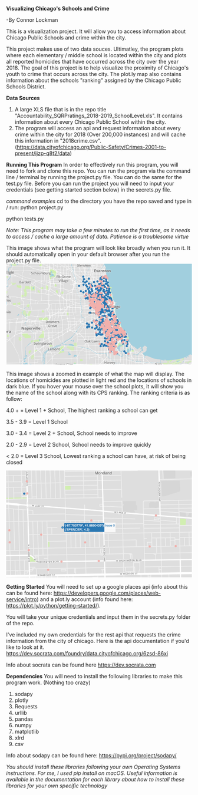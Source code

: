 **Visualizing Chicago's Schools and Crime**

-By Connor Lockman


This is a visualization project.  It will allow you to access information about Chicago Public Schools and crime within the city.

This project makes use of two data souces. Ultimatley, the program plots where each elementary / middle school is located within the city and plots all reported homicides that have occurred across the city over the year 2018.  The goal of this project is to help visualize the proximity of Chicago's youth to crime that occurs across the city.  The plot.ly map also contains information about the schools "ranking" assigned by the Chicago Public Schools District.  

**Data Sources**
1) A large XLS file that is in the repo title "Accountability_SQRPratings_2018-2019_SchoolLevel.xls".  It contains information about every Chicago Public School within the city.
2) The program will access an api and request information about every crime within the city for 2018 (Over 200,000 instances) and will cache this information in "2018crime.csv". (https://data.cityofchicago.org/Public-Safety/Crimes-2001-to-present/ijzp-q8t2/data)

**Running This Program**
In order to effectively run this program, you will need to fork and clone this repo. You can run the program via the command line / terminal by running the project.py file.  You can do the same for the test.py file.  Before you can run the project you will need to input your credentials (see getting started section below) in the secrets.py file.

*command examples*
cd to the directory you have the repo saved and type in / run:
python project.py

python tests.py

*Note: This program may take a few minutes to run the first time, as it needs to access / cache a large amount of data. Patience is a troublesome virtue*


This image shows what the program will look like broadly when you run it.  It should automatically open in your default browser after you run the project.py file.
![What is this](outputsample.png)

This image shows a zoomed in example of what the map will display.  The locations of homicides are plotted in light red and the locations of schools in dark blue.  If you hover your mouse over the school plots, it will show you the name of the school along with its CPS ranking.  The ranking criteria is as follow:

4.0 + = Level 1 + School, The highest ranking a school can get


3.5 - 3.9 = Level 1 School


3.0 - 3.4 = Level 2 + School, School needs to improve


2.0 - 2.9 = Level 2 School, School needs to improve quickly


< 2.0 = Level 3 School, Lowest ranking a school can have, at risk of being closed

![What is this](outputsample2.png)

**Getting Started**
You will need to set up a google places api (info about this can be found here: https://developers.google.com/places/web-service/intro) and a plot.ly account (info found here: https://plot.ly/python/getting-started/).  

You will take your unique credentials and input them in the secrets.py folder of the repo.

I've included my own credentials for the rest api that requests the crime information from the city of chicago.  Here is the api documentation if you'd like to look at it. https://dev.socrata.com/foundry/data.cityofchicago.org/6zsd-86xi

Info about socrata can be found here https://dev.socrata.com



**Dependencies**
You will need to install the following libraries to make this program work.
(Nothing too crazy)
1) sodapy
2) plotly
3) Requests
4) urllib
5) pandas
6) numpy
7) matplotlib
8) xlrd
9) csv

Info about sodapy can be found here: https://pypi.org/project/sodapy/




*You should install these libraries following your own Operating Systems instructions. For me, I used pip install on macOS.  Useful information is available in the documentation for each library about how to install these libraries for your own specific technology*
